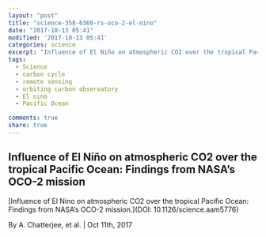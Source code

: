 ```yaml
---
layout: "post"
title: "science-358-6360-rs-oco-2-el-nino"
date: "2017-10-13 05:41"
modified: '2017-10-13 05:41'
categories: science
excerpt: "Influence of El Niño on atmospheric CO2 over the tropical Pacific Ocean: Findings from NASA’s OCO-2 mission"
tags:
  - Science
  - carbon cycle
  - remote sensing
  - orbiting carbon observatory
  - El nino
  - Pacific Ocean

comments: true
share: true
---
```


## Influence of El Niño on atmospheric CO2 over the tropical Pacific Ocean: Findings from NASA’s OCO-2 mission

[Influence of El Nino on atmospheric CO2 over the tropical Pacific Ocean: Findings from NASA’s OCO-2 mission.](DOI: 10.1126/science.aam5776)

By A. Chatterjee, et al. | Oct 11th, 2017
